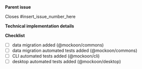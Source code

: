 <!--
IMPORTANT RULES:
- Read the contributing guidelines first!
- All pull requests must be linked to an issue.
- Implementation, UI, UX, needs to be discussed either in the issue, or in the PR before starting the development.
- Commits should be squashed to a single commit, or more if relevant. They should follow this guide: https://chris.beams.io/posts/git-commit/
- Follow the branch naming convention.
- Follow the template!
 -->

**Parent issue**

Closes #insert_issue_number_here

**Technical implementation details**

<!-- Describe your implementation in details -->

**Checklist**

<!-- Check relevant boxes -->

- [ ] data migration added (@mockoon/commons)
- [ ] data migration automated tests added (@mockoon/commons)
- [ ] CLI automated tests added (@mockoon/cli)
- [ ] desktop automated tests added (@mockoon/desktop)
